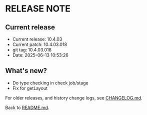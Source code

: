 # RELEASE NOTE

## Current release
- Current release: 10.4.03
- Current patch: 10.4.03.018
- git tag: 10.4.03.018
- Date: 2025-06-13 10:53:26

## What's new?
 - Do type checking in check job/stage
 - Fix for getLayout

For older releases, and history change logs, see [CHANGELOG.md](CHANGELOG.md).

Back to [README.md](README.md).

